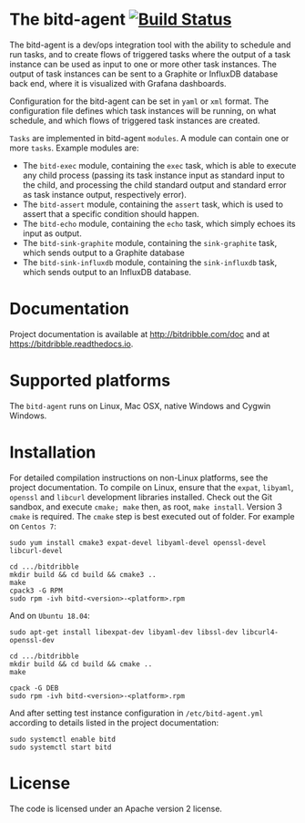 # The bitd-agent [![Build Status](https://travis-ci.com/Bitdribble/bitdribble.svg?branch=master)](https://travis-ci.com/Bitdribble/bitdribble)

The bitd-agent is a dev/ops integration tool with the ability to schedule and run tasks, and to create flows of triggered tasks where the output of a task instance can be used as input to one or more other task instances. The output of task instances can be sent to a Graphite or InfluxDB database back end, where it is visualized with Grafana dashboards.

Configuration for the bitd-agent can be set in ``yaml`` or ``xml`` format. The configuration file defines which task instances will be running, on what schedule, and which flows of triggered task instances are created. 

``Tasks`` are implemented in bitd-agent ``modules``. A module can contain one or more ``tasks``. Example modules are: 
- The ``bitd-exec`` module, containing the ``exec`` task, which is able to execute any child process (passing its task instance input as standard input to the child, and processing the child standard output and standard error as task instance output, respectively error).
- The ``bitd-assert`` module, containing the ``assert`` task, which is used to assert that a specific condition should happen.
- The ``bitd-echo`` module, containing the ``echo`` task, which simply echoes its input as output.
- The ``bitd-sink-graphite`` module, containing the ``sink-graphite`` task, which sends output to a Graphite database
- The ``bitd-sink-influxdb`` module, containing the ``sink-influxdb`` task, which sends output to an InfluxDB database.


# Documentation
Project documentation is available at http://bitdribble.com/doc and at https://bitdribble.readthedocs.io. 


# Supported platforms
The ``bitd-agent`` runs on Linux, Mac OSX, native Windows and Cygwin Windows. 

# Installation
For detailed compilation instructions on non-Linux platforms, see the project documentation. To compile on Linux, ensure that the ``expat``, ``libyaml``, ``openssl`` and ``libcurl`` development libraries installed. Check out the Git sandbox, and execute ``cmake; make`` then, as root, ``make install``. Version 3 ``cmake`` is required. The ``cmake`` step is best executed out of folder. For example on ``Centos 7``:

```
sudo yum install cmake3 expat-devel libyaml-devel openssl-devel libcurl-devel

cd .../bitdribble
mkdir build && cd build && cmake3 ..
make
cpack3 -G RPM
sudo rpm -ivh bitd-<version>-<platform>.rpm
```

And on ``Ubuntu 18.04``:

```
sudo apt-get install libexpat-dev libyaml-dev libssl-dev libcurl4-openssl-dev

cd .../bitdribble
mkdir build && cd build && cmake ..
make

cpack -G DEB
sudo rpm -ivh bitd-<version>-<platform>.rpm
```

And after setting test instance configuration in ``/etc/bitd-agent.yml`` according to details listed in the project documentation:
```
sudo systemctl enable bitd
sudo systemctl start bitd
```

# License
The code is licensed under an Apache version 2 license.
